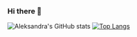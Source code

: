 ### Hi there 👋

![Aleksandra's GitHub stats](https://github-readme-stats.vercel.app/api?username=AleksandraSwigon&show_icons=true&theme=algolia&hide=stars,prs,issues,contribs)
[![Top Langs](https://github-readme-stats.vercel.app/api/top-langs/?username=AleksandraSwigon&layout=compact)](https://github.com/anuraghazra/github-readme-stats)






<!--


**AleksandraSwigon/AleksandraSwigon** is a ✨ _special_ ✨ repository because its `README.md` (this file) appears on your GitHub profile.

Here are some ideas to get you started:

- 🔭 I’m currently working on ...
- 🌱 I’m currently learning ...
- 👯 I’m looking to collaborate on ...
- 🤔 I’m looking for help with ...
- 💬 Ask me about ...
- 📫 How to reach me: ...
- 😄 Pronouns: ...
- ⚡ Fun fact: ...
-->
